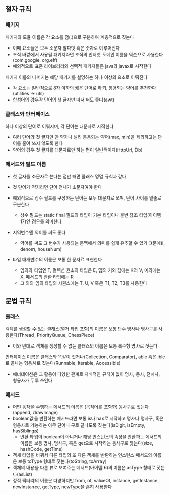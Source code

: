 ## 철자 규칙

### 패키지
패키지와 모듈 이름은 각 요소를 점(.)으로 구분하여 계층적으로 짓는다
- 이때 요소들은 모두 소문자 알파벳 혹은 숫자로 이루어진다
- 조직 바깥에서 사용될 패키지라면 조직의 인터넷 도메인 이름을 역순으로 사용한다(com.google, org.eff)
- 예외적으로 표준 라이브러리와 선택적 패키지들은 java와 javax로 시작한다

패키지 이름의 나머지는 해당 패키지를 설명하는 하나 이상의 요소로 이뤄진다
- 각 요소는 일반적으로 8자 이하의 짧은 단어로 하되, 통용되는 약어를 추천한다(utilities -> util)
- 합성어의 경우각 단어의 첫 글자만 따서 써도 좋다(awt)

### 클래스와 인터페이스
하나 이상의 단어로 이뤄지며, 각 단어는 대문자로 시작한다
- 여러 단어의 첫 글자만 딴 약자나 널리 통용되는 약어(max, min)을 제외하고는 단어를 줄여 쓰지 않도록 한다
- 약어의 경우 첫 글자를 대문자로만 하는 편이 일반적이다(HttpUrl, Db)

### 메서드와 필드 이름
- 첫 글자를 소문자로 쓴다는 점만 빼면 클래스 명명 규칙과 같다
- 첫 단어가 약자라면 단어 전체가 소문자여야 한다
- 예외적으로 상수 필드를 구성하는 단어는 모두 대문자로 쓰며, 단어 사이를 밑줄로 구분한다
  - 상수 필드는 static final 필드의 타입이 기본 타입이나 불변 참조 타입(아이템 17)인 경우를 의미한다

- 지역변수엔 약어를 써도 좋다
  - 약어를 써도 그 변수가 사용되는 문맥에서 의미를 쉽게 유추할 수 있기 떄문에(i, denom, houseNum)

- 타입 매개변수의 이름은 보통 한 문자료 표현한다
  - 임의의 타입엔 T, 컬렉션 원소의 타입은 E, 맵의 키와 값에는 K와 V, 예외에는 X, 메서드의 반환 타입에는 R
  - 그 외의 임의 타입의 시퀀스에는 T, U, V 혹은 T1, T2, T3를 사용한다

## 문법 규칙

### 클래스
객체를 생성할 수 있는 클래스(열거 타입 포함)의 이름은 보통 단수 명사나 명사구를 사용한다(Thread, PriorityQueue, ChessPiece)
- 이와 반대로 객체를 생성할 수 없는 클래스의 이름은 보통 복수형 명사로 짓는다

인터페이스 이름은 클래스와 똑같이 짓거나(Collection, Comparator), able 혹은 ible로 끝나는 형용사로 짓는다(Runnable, Iterable, Accessible)
- 애너테이션은 그 활용이 다양한 관계로 지배적인 규칙이 없이 명사, 동사, 전치사, 형용사가 두루 쓰인다

### 메서드
- 어떤 동작을 수행하는 메서드의 이름은 (목적어를 포함한) 동사구로 짓는다(append, drawImage)
- boolean값을 반환하는 메서드라면 보통 is나 has로 시작하고 명사나 명사구, 혹은 형용사로 기능하는 아무 단어나 구로 끝나도록 짓는다(isDigit, isEmpty, hasSiblings)
  - 반환 타입이 boolean이 아니거나 해당 인스턴스의 속성을 반환하는 메서드의 이름은 보통 명사, 명사구, 혹은 get으로 시작하는 동사구로 짓는다(size, hashCode, getTime)
- 객체 타입을 바꿔서 다른 타입의 또 다른 객체를 반환하는 인스턴스 메서드의 이름은 보통 toType 형태로 짓는다(toString, toArray)
- 객체의 내용을 다른 뷰로 보여주는 메서드(아이템 6)의 이름은 asType 형태로 짓는다(asList)
- 정적 팩터리의 이름은 다양하지만 from, of, valueOf, instance, getInstance, newInstance, getType, newType을 흔히 사용한다

